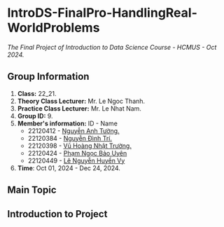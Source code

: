 # IntroDS-FinalPro-HandlingReal-WorldProblems
*The Final Project of Introduction to Data Science Course - HCMUS - Oct 2024.*
## Group Information
1. **Class:** 22_21.
2. **Theory Class Lecturer:** Mr. Le Ngoc Thanh.
3. **Practice Class Lecturer:** Mr. Le Nhat Nam.
4. **Group ID:** 9.
5. **Member's information:** ID - Name
    * 22120412 - [Nguyễn Anh Tường.](https://github.com/richardnguyen0715)
    * 22120384 - [Nguyễn Đình Trí.](https://github.com/dinhtri2305)
    * 22120398 - [Vũ Hoàng Nhật Trường.](https://github.com/Truong5724)
    * 22120424 - [Phạm Ngọc Bảo Uyên](https://github.com/phamuyen171)
    * 22120449 - [Lê Nguyễn Huyền Vy](https://github.com/lorchidee1005)
6. **Time**: Oct 01, 2024 - Dec 24, 2024.
## Main Topic


## Introduction to Project